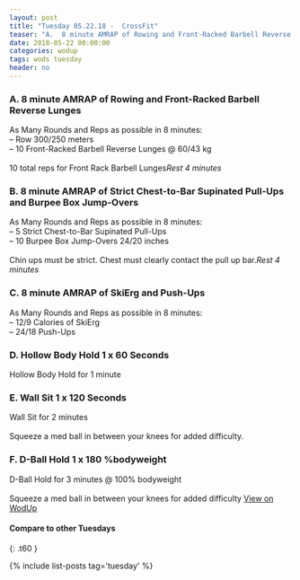 ```yaml
---
layout: post
title: "Tuesday 05.22.18 -  CrossFit"
teaser: "A.  8 minute AMRAP of Rowing and Front-Racked Barbell Reverse Lunges<br/> B.  8 minute AMRAP of Strict Chest-to-Bar Supinated Pull-Ups and Burpee Box Jump-Overs<br/> C.  8 minute AMRAP of SkiErg and Push-Ups<br/> D.  Hollow Body Hold 1 x 60 Seconds<br/> E.  Wall Sit 1 x 120 Seconds<br/> F.  D-Ball Hold 1 x 180 %bodyweight"
date: 2018-05-22 00:00:00
categories: wodup
tags: wods tuesday
header: no
---
```



<h3>A.  8 minute AMRAP of Rowing and Front-Racked Barbell Reverse Lunges</h3>
As Many Rounds and Reps as possible in 8 minutes:<br/>– Row 300/250 meters<br/>– 10 Front-Racked Barbell Reverse Lunges @ 60/43 kg<br/><br/>10 total reps for Front Rack Barbell Lunges<em>Rest 4 minutes</em>
<h3>B.  8 minute AMRAP of Strict Chest-to-Bar Supinated Pull-Ups and Burpee Box Jump-Overs</h3>
As Many Rounds and Reps as possible in 8 minutes:<br/>– 5 Strict Chest-to-Bar Supinated Pull-Ups<br/>– 10 Burpee Box Jump-Overs 24/20 inches<br/><br/>Chin ups must be strict.  Chest must clearly contact the pull up bar.<em>Rest 4 minutes</em>
<h3>C.  8 minute AMRAP of SkiErg and Push-Ups</h3>
As Many Rounds and Reps as possible in 8 minutes:<br/>– 12/9 Calories of SkiErg<br/>– 24/18 Push-Ups<br/>
<h3>D.  Hollow Body Hold 1 x 60 Seconds</h3>
Hollow Body Hold for 1 minute<br/>
<h3>E.  Wall Sit 1 x 120 Seconds</h3>
Wall Sit for 2 minutes<br/><br/>Squeeze a med ball in between your knees for added difficulty.
<h3>F.  D-Ball Hold 1 x 180 %bodyweight</h3>
D-Ball Hold for 3 minutes @ 100% bodyweight<br/><br/>Squeeze a med ball in between your knees for added difficulty 
<a href="https://www.wodup.com/gyms/asphodel/wods/6323" target="blank">View on WodUp</a>


#### Compare to other Tuesdays
{: .t60 }

{% include list-posts tag='tuesday' %}